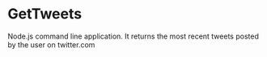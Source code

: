 # GetTweets

Node.js command line application. It returns the most recent tweets posted by the user on twitter.com
